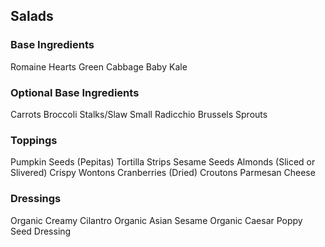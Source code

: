 ## Salads

### Base Ingredients
Romaine Hearts
Green Cabbage
Baby Kale

### Optional Base Ingredients
Carrots
Broccoli Stalks/Slaw
Small Radicchio
Brussels Sprouts

### Toppings
Pumpkin Seeds (Pepitas)
Tortilla Strips
Sesame Seeds
Almonds (Sliced or Slivered)
Crispy Wontons
Cranberries (Dried)
Croutons
Parmesan Cheese

### Dressings
Organic Creamy Cilantro 
Organic Asian Sesame
Organic Caesar
Poppy Seed Dressing